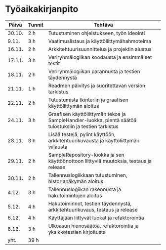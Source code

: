 # Työaikakirjanpito

Päivä | Tunnit | Tehtävä
----- | ------ | -------
30.10. | 2 h | Tutustuminen ohjeistukseen, työn ideointi
9.11. | 3 h | Vaatimuslistaus ja käyttöliittymähahmotelma
16.11. | 2 h | Arkkitehtuurisuunnittelua ja projektin alustus
17.11. | 3 h | Veriryhmälogiikan koodausta ja ensimmäiset testit
18.11. | 2 h | Veriryhmälogiikan parannusta ja testien täydennystä
21.11. | 1 h | Readmen päivitys ja suoritettavan version tarkistus
22.11. | 2 h | Tutustumista tkinteriin ja graafisen käyttöliittymän aloitus
24.11. | 3 h | Graafisen käyttöliittymän tekoa ja SampleHandler-luokka, pientä säätöä tulostuksiin ja testien tarkistus
28.11. | 3 h | Lisää testejä, pylint käyttöön, arkkitehtuurikuvausta ja käyttöliittymän viilausta
29.11. | 2 h | SampleRepository-luokka ja sen käyttöönottoon liittyviä muutoksia, testaus ja release
30.11. | 2 h | Tallennuslogiikkaan tutustuminen, historianäkymän aloitus
4.12. | 3 h | Tallennuslogiikan rakennusta ja hakutoimintojen aloitus
5.12. | 4 h | Hakutoiminnot, testien täydennystä, arkkitehtuurikuvaus, testaus ja release
6.12. | 4 h | Käyttäjään liittyvät luokat ja refaktorointia
8.12. | 3 h | Ulkoasun hienosäätöä, refaktorointia ja yksikkötestien kirjoitusta
yht. | 39 h |
